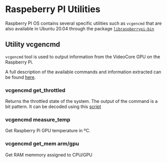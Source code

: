 # Raspeberry PI Utilities

Raspberry PI OS contains several specific utilities such as `vcgencmd` that are also available in Ubuntu 20.04 through the package [`libraspberrypi-bin`](https://packages.ubuntu.com/focal-updates/libraspberrypi-bin)

## Utility vcgencmd

`vcgencmd` tool is used to output information from the VideoCore GPU on the Raspberry Pi.

A full description of the available commands and information extracted can be found [here](https://www.raspberrypi.org/documentation/computers/os.html#vcgencmd).

### vcgencmd get_throttled

Returns the throttled state of the system. The output of the command is a bit pattern. It can be decoded using this [script](https://gist.github.com/aallan/0b03f5dcc65756dde6045c6e96c26459)

### vcgencmd measure_temp

Get Raspberry Pi GPU temperature in ºC.

### vcgencmd get_mem arm/gpu

Get RAM memmory assigned to CPU/GPU




